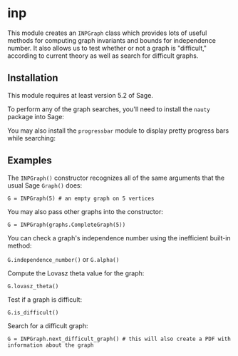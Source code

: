 inp
===

This module creates an `INPGraph` class which provides lots of useful methods
for computing graph invariants and bounds for independence number. It also
allows us to test whether or not a graph is "difficult," according to current
theory as well as search for difficult graphs.

Installation
------------
This module requires at least version 5.2 of Sage.

To perform any of the graph searches, you'll need to install the `nauty` package
into Sage:

You may also install the `progressbar` module to display pretty progress bars
while searching:

Examples
--------

The `INPGraph()` constructor recognizes all of the same arguments that the usual
Sage `Graph()` does:

`G = INPGraph(5) # an empty graph on 5 vertices`

You may also pass other graphs into the constructor:

`G = INPGraph(graphs.CompleteGraph(5))`

You can check a graph's independence number using the inefficient built-in method:

`G.independence_number()` or `G.alpha()`

Compute the Lovasz theta value for the graph:

`G.lovasz_theta()`

Test if a graph is difficult:

`G.is_difficult()`

Search for a difficult graph:

`G = INPGraph.next_difficult_graph() # this will also create a PDF with information about the graph`